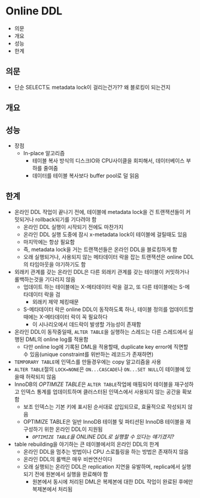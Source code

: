 # Online DDL

- 의문
- 개요
- 성능
- 한계

## 의문

- 단순 SELECT도 metadata lock이 걸리는건가?? 왜 블로킹이 되는건지

## 개요

## 성능

- 장점
  - In-place 알고리즘
    - 테이블 복사 방식의 디스크IO와 CPU사이클을 회피해서, 데이터베이스 부하를 줄여줌
    - 데이터를 테이블 복사보다 buffer pool로 덜 읽음

## 한계

- 온라인 DDL 작업이 끝나기 전에, 테이블에 metadata lock을 건 트랜잭션들이 커밋되거나 rollback되기를 기다려야 함
  - 온라인 DDL 실행이 시작되기 전에도 마찬가지
  - 온라인 DDL 실행 도중에 잠시 x-metadata lock이 테이블에 걸릴때도 있음
  - 마지막에는 항상 필요함
  - 즉, metadata lock을 거는 트랜잭션들은 온라인 DDL을 블로킹하게 함
  - 오래 실행되거나, 사용되지 않는 메타데이터 락을 잡는 트랜잭션은 online DDL의 타임아웃을 야기하기도 함
- 외래키 관계를 갖는 온라인 DDL은 다른 외래키 관계를 갖는 테이블이 커밋하거나 롤백하는것을 기다리지 않음
  - 업데이트 하는 테이블에는 X-메타데이터 락을 걸고, 또 다른 테이블에는 S-메타데이터 락을 검
    - 외래키 제약 체킹때문
  - S-메타데이터 락은 online DDL이 동작하도록 하나, 테이블 정의를 업데이트할때에는 X-메타데이터 락이 꼭 필요하다
    - 이 시나리오에서 데드락이 발생할 가능성이 존재함
- 온라인 DDL이 동작중일때, `ALTER TABLE`을 실행하는 스레드는 다른 스레드에서 실행된 DML의 online log를 적용함
  - 다만 online log에 기록된 DML을 적용할때, duplicate key error에 직면할 수 있음(unique constraint를 위반하는 레코드가 존재하면)
- `TEMPORARY TABLE`에 인덱스를 만들경우에는 copy 알고리즘을 사용
- `ALTER TABLE`절의 `LOCK=NONE`은 `ON...CASCADE`나 `ON...SET NULL`이 테이블에 있을때 허락되지 않음
- InnoDB의 *OPTIMIZE TABLE*은 `ALTER TABLE`작업에 매핑되어 테이블을 재구성하고 인덱스 통계를 업데이트하며 클러스터된 인덱스에서 사용되지 않는 공간을 확보함
  - 보조 인덱스는 기본 키에 표시된 순서대로 삽입되므로, 효율적으로 작성되지 않음
  - OPTIMIZE TABLE은 일반 InnoDB 테이블 및 파티션된 InnoDB 테이블을 재구성하기 위한 온라인 DDL이 지원됨
    - *`OPTIMIZE TABLE`을 ONLINE DDL로 실행할 수 있다는 얘기겠지?*
- table rebuilding을 야기하는 큰 테이블에서의 온라인 DDL의 한계
  - 온라인 DDL을 멈추는 방법이나 CPU 스로틀링을 하는 방법은 존재하지 않음
  - 온라인 DDL의 롤백은 매우 비싼연산이다
  - 오래 실행되는 온라인 DDL은 replication 지연을 유발하며, replica에서 실행되기 전에 원본에서 실행을 완료해야 함
    - 원본에서 동시에 처리된 DML은 복제본에 대한 DDL 작업이 완료된 후에만 복제본에서 처리됨
